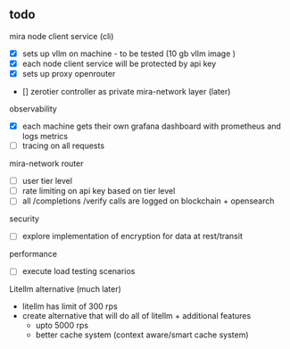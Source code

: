 ## todo

mira node client service (cli)
- [X] sets up vllm on machine  - to be tested (10 gb vllm image )
- [X] each node client service will be protected  by api key
- [X] sets up proxy openrouter
- [] zerotier controller as private mira-network layer (later)


observability
- [X] each machine gets their own grafana dashboard with prometheus and logs metrics
- [ ] tracing on all requests

mira-network router
- [ ] user tier level
- [ ] rate limiting on api key based on tier level
- [ ] all /completions /verify calls are logged on blockchain + opensearch

security
- [ ] explore implementation of encryption for data at rest/transit

performance
- [ ] execute load testing scenarios

Litellm alternative (much later)
- litellm has limit of 300 rps
- create alternative that will do all of litellm + additional features
  - upto 5000 rps
  - better cache system (context aware/smart cache system)
